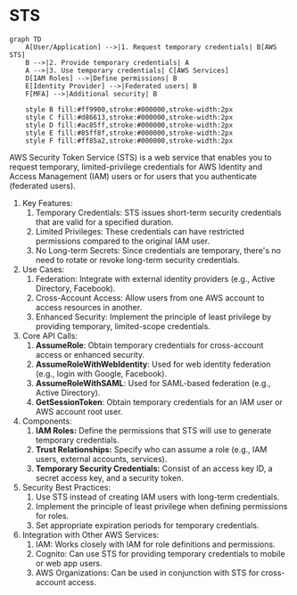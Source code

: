 # STS

```mermaid
graph TD
    A[User/Application] -->|1. Request temporary credentials| B[AWS STS]
    B -->|2. Provide temporary credentials| A
    A -->|3. Use temporary credentials| C[AWS Services]
    D[IAM Roles] -->|Define permissions| B
    E[Identity Provider] -->|Federated users| B
    F[MFA] -->|Additional security| B
    
    style B fill:#ff9900,stroke:#000000,stroke-width:2px
    style C fill:#d86613,stroke:#000000,stroke-width:2px
    style D fill:#ac85ff,stroke:#000000,stroke-width:2px
    style E fill:#85ff8f,stroke:#000000,stroke-width:2px
    style F fill:#ff85a2,stroke:#000000,stroke-width:2px
```

AWS Security Token Service (STS) is a web service that enables you to request temporary, limited-privilege credentials for AWS Identity and Access Management (IAM) users or for users that you authenticate (federated users).

1. Key Features:&#x20;
   1. Temporary Credentials: STS issues short-term security credentials that are valid for a specified duration.&#x20;
   2. Limited Privileges: These credentials can have restricted permissions compared to the original IAM user.
   3. No Long-term Secrets: Since credentials are temporary, there's no need to rotate or revoke long-term security credentials.
2. Use Cases:&#x20;
   1. Federation: Integrate with external identity providers (e.g., Active Directory, Facebook).&#x20;
   2. Cross-Account Access: Allow users from one AWS account to access resources in another.
   3. Enhanced Security: Implement the principle of least privilege by providing temporary, limited-scope credentials.
3. Core API Calls:
   1. **AssumeRole**: Obtain temporary credentials for cross-account access or enhanced security.&#x20;
   2. **AssumeRoleWithWebIdentity**: Used for web identity federation (e.g., login with Google, Facebook).
   3. **AssumeRoleWithSAML**: Used for SAML-based federation (e.g., Active Directory).
   4. **GetSessionToken**: Obtain temporary credentials for an IAM user or AWS account root user.
4. Components:&#x20;
   1. **IAM Roles:** Define the permissions that STS will use to generate temporary credentials.&#x20;
   2. **Trust Relationships:** Specify who can assume a role (e.g., IAM users, external accounts, services).&#x20;
   3. **Temporary Security Credentials:** Consist of an access key ID, a secret access key, and a security token.
5. Security Best Practices:&#x20;
   1. Use STS instead of creating IAM users with long-term credentials.&#x20;
   2. Implement the principle of least privilege when defining permissions for roles.&#x20;
   3. Set appropriate expiration periods for temporary credentials.
6. Integration with Other AWS Services:&#x20;
   1. IAM: Works closely with IAM for role definitions and permissions.&#x20;
   2. Cognito: Can use STS for providing temporary credentials to mobile or web app users.&#x20;
   3. AWS Organizations: Can be used in conjunction with STS for cross-account access.



